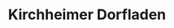 ---
title: "Kirchheimer Dorfladen"
url: /kirchheim-am-neckar/kirchheimer-dorfladen/
shop: Supermarkt
---